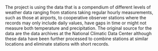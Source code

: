 The project is using the data that is a compendium of different levels of weather data ranging from 
stations taking regular hourly measurements, such as those at airports, to cooperative observer 
stations where the records may only include daily values, have gaps in time or might not measure both
 temperature and precipitation. The original source for the data are the data archives at the 
National Climatic Data Center although these data have been further processed to combine stations at 
similar locations and eliminate stations with short records.

